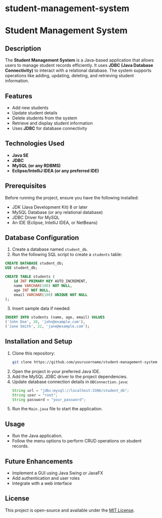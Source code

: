 # student-management-system
# Student Management System

## Description
The **Student Management System** is a Java-based application that allows users to manage student records efficiently. It uses **JDBC (Java Database Connectivity)** to interact with a relational database. The system supports operations like adding, updating, deleting, and retrieving student information.

## Features
- Add new students
- Update student details
- Delete students from the system
- Retrieve and display student information
- Uses **JDBC** for database connectivity

## Technologies Used
- **Java SE**
- **JDBC**
- **MySQL (or any RDBMS)**
- **Eclipse/IntelliJ IDEA (or any preferred IDE)**

## Prerequisites
Before running the project, ensure you have the following installed:
- JDK (Java Development Kit) 8 or later
- MySQL Database (or any relational database)
- JDBC Driver for MySQL
- An IDE (Eclipse, IntelliJ IDEA, or NetBeans)

## Database Configuration
1. Create a database named `student_db`.
2. Run the following SQL script to create a `students` table:

```sql
CREATE DATABASE student_db;
USE student_db;

CREATE TABLE students (
    id INT PRIMARY KEY AUTO_INCREMENT,
    name VARCHAR(100) NOT NULL,
    age INT NOT NULL,
    email VARCHAR(100) UNIQUE NOT NULL
);
```

3. Insert sample data if needed:

```sql
INSERT INTO students (name, age, email) VALUES
('John Doe', 20, 'john@example.com'),
('Jane Smith', 22, 'jane@example.com');
```

## Installation and Setup
1. Clone this repository:
   ```bash
   git clone https://github.com/yourusername/student-management-system.git
   ```
2. Open the project in your preferred Java IDE.
3. Add the MySQL JDBC driver to the project dependencies.
4. Update database connection details in `DBConnection.java`:
   ```java
   String url = "jdbc:mysql://localhost:3306/student_db";
   String user = "root";
   String password = "your_password";
   ```
5. Run the `Main.java` file to start the application.

## Usage
- Run the Java application.
- Follow the menu options to perform CRUD operations on student records.

## Future Enhancements
- Implement a GUI using Java Swing or JavaFX
- Add authentication and user roles
- Integrate with a web interface

## License
This project is open-source and available under the [MIT License](LICENSE).
